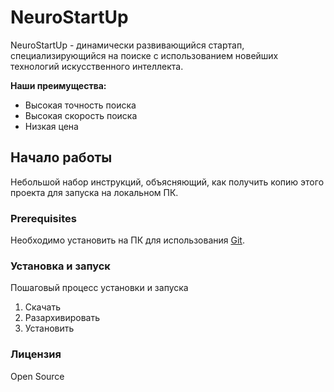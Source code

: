 # NeuroStartUp

NeuroStartUp - динамически развивающийся стартап, специализирующийся на поиске с использованием новейших технологий искусственного интеллекта. 

**Наши преимущества:**
* Высокая точность поиска
* Высокая скорость поиска
* Низкая цена

## Начало работы

Небольшой набор инструкций, объясняющий, как получить копию этого проекта для запуска на локальном ПК.

### Prerequisites

Необходимо установить на ПК для использования [Git](https://git-scm.com/download/win).

### Установка и запуск

Пошаговый процесс установки и запуска

1. Скачать
1. Разархивировать
1. Установить

### Лицензия

Open Source